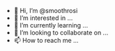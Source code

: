 - 👋 Hi, I’m @smoothrosi
- 👀 I’m interested in ...
- 🌱 I’m currently learning ...
- 💞️ I’m looking to collaborate on ...
- 📫 How to reach me ...

<!---
smoothrosi/smoothrosi is a ✨ special ✨ repository because its `README.md` (this file) appears on your GitHub profile.
You can click the Preview link to take a look at your changes.
--->
